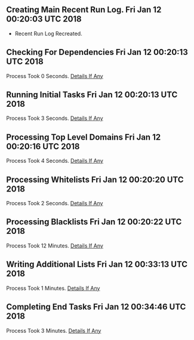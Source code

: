 ## Creating Main Recent Run Log. Fri Jan 12 00:20:03 UTC 2018
* Recent Run Log Recreated.
## Checking For Dependencies Fri Jan 12 00:20:13 UTC 2018
Process Took 0 Seconds.
[Details If Any](https://github.com/deathbybandaid/piholeparser/blob/master/RecentRunLogs/TopLevelScripts/05-Checking-For-Dependencies.md)

## Running Initial Tasks Fri Jan 12 00:20:13 UTC 2018
Process Took 3 Seconds.
[Details If Any](https://github.com/deathbybandaid/piholeparser/blob/master/RecentRunLogs/TopLevelScripts/10-Running-Initial-Tasks.md)

## Processing Top Level Domains Fri Jan 12 00:20:16 UTC 2018
Process Took 4 Seconds.
[Details If Any](https://github.com/deathbybandaid/piholeparser/blob/master/RecentRunLogs/TopLevelScripts/15-Processing-Top-Level-Domains.md)

## Processing Whitelists Fri Jan 12 00:20:20 UTC 2018
Process Took 2 Seconds.
[Details If Any](https://github.com/deathbybandaid/piholeparser/blob/master/RecentRunLogs/TopLevelScripts/25-Processing-Whitelists.md)

## Processing Blacklists Fri Jan 12 00:20:22 UTC 2018
Process Took 12 Minutes.
[Details If Any](https://github.com/deathbybandaid/piholeparser/blob/master/RecentRunLogs/TopLevelScripts/30-Processing-Blacklists.md)

## Writing Additional Lists Fri Jan 12 00:33:13 UTC 2018
Process Took 1 Minutes.
[Details If Any](https://github.com/deathbybandaid/piholeparser/blob/master/RecentRunLogs/TopLevelScripts/60-Writing-Additional-Lists.md)

## Completing End Tasks Fri Jan 12 00:34:46 UTC 2018
Process Took 3 Minutes.
[Details If Any](https://github.com/deathbybandaid/piholeparser/blob/master/RecentRunLogs/TopLevelScripts/90-Completing-End-Tasks.md)

